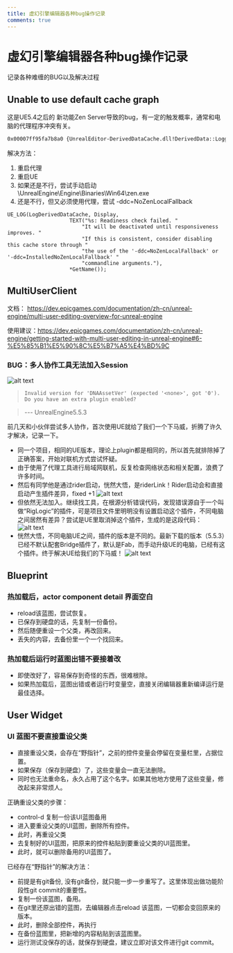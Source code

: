 ```yaml
---
title: 虚幻引擎编辑器各种bug操作记录
comments: true
---
```

# 虚幻引擎编辑器各种bug操作记录

记录各种难缠的BUG以及解决过程


## Unable to use default cache graph

这是UE5.4之后的 新功能Zen Server导致的bug，有一定的触发概率，通常和电脑的代理程序冲突有关。 
```txt
0x00007ff95fa7b8a0 {UnrealEditor-DerivedDataCache.dll!DerivedData::Logging::Private::FStaticBasicLogRecord const `UE::DerivedData::FDerivedDataBackendGraph::FDerivedDataBackendGraph(void) __ptr64'[::E]::LOG_Static} {Format=0x00007ff95fa7b8c0þC þSL"Unable to use default cache graph '%s' because there are no %s nodes available.Add -DDC-ForceMemoryCache to the command line to bypass this if you need access to the editor settings to fix the cache configuration.", File=0x00007ff95fa7b5c0þC þS"C:\UnrealEngine\Engine\Source\Developer\DerivedDataCache\Private\DerivedDataBackends.cpp", Line=208, ...}
```

解决方法：
1. 重启代理
2. 重启UE
3. 如果还是不行，尝试手动启动\UnrealEngine\Engine\Binaries\Win64\zen.exe 
4. 还是不行，但又必须使用代理，尝试 -ddc=NoZenLocalFallback

```
UE_LOG(LogDerivedDataCache, Display,
					TEXT("%s: Readiness check failed. "
						"It will be deactivated until responsiveness improves. "
						"If this is consistent, consider disabling this cache store through "
						"the use of the '-ddc=NoZenLocalFallback' or '-ddc=InstalledNoZenLocalFallback' "
						"commandline arguments."),
					*GetName());
```

## MultiUserClient

文档： https://dev.epicgames.com/documentation/zh-cn/unreal-engine/multi-user-editing-overview-for-unreal-engine

使用建议：https://dev.epicgames.com/documentation/zh-cn/unreal-engine/getting-started-with-multi-user-editing-in-unreal-engine#6-%E5%85%B1%E5%90%8C%E5%B7%A5%E4%BD%9C

### BUG：多人协作工具无法加入Session
![alt text](../../assets/images/0dontdothis_image.png)
> `Invalid version for 'DNAAssetVer' (expected '<none>', got '0'). Do you have an extra plugin enabled?`

> --- UnrealEngine5.5.3

前几天和小伙伴尝试多人协作，首次使用UE就给了我们一个下马威，折腾了许久才解决，记录一下。

- 同一个项目，相同的UE版本，理论上plugin都是相同的，所以首先就排除掉了正确答案，开始对联机方式尝试怀疑。
- 由于使用了代理工具进行局域网联机，反复检查网络状态和相关配置，浪费了许多时间。
- 然后有同学他是通过rider启动，恍然大悟，是riderLink！Rider启动会和直接启动产生插件差异，fixed +1
  ![alt text](../../assets/images/0dontdothis_image-1.png)
- 但依然无法加入。继续找工具，在根源分析错误代码，发现错误源自于一个叫做“RigLogic”的插件，可是项目文件里明明没有设置启动这个插件，不同电脑之间居然有差异？尝试是UE里取消掉这个插件，生成的是这段代码：
  ![alt text](../../assets/images/0dontdothis_image-2.png)
- 恍然大悟，不同电脑UE之间，插件的版本是不同的。最新下载的版本（5.5.3）已经不默认配套Bridge插件了，默认是Fab，而手动升级UE的电脑，已经有这个插件。终于解决UE给我们的下马威！
  ![alt text](../../assets/images/0dontdothis_image-3.png)
  

## Blueprint

### 热加载后，actor component detail 界面空白
- reload该蓝图，尝试恢复。
- 已保存到硬盘的话，先复制一份备份。
- 然后随便重设一个父类，再改回来。
- 丢失的内容，去备份里一个一个找回来。

### 热加载后运行时蓝图出错不要接着改

- 即使改好了，容易保存到奇怪的东西，很难根除。
- 如果热加载后，蓝图出错或者运行时变量空，直接关闭编辑器重新编译运行是最佳选择。

## User Widget

### UI 蓝图不要直接重设父类
- 直接重设父类，会存在“野指针”，之前的控件变量会停留在变量栏里，占据位置。
- 如果保存（保存到硬盘）了，这些变量会一直无法删除。
- 同时也无法重命名，永久占用了这个名字。如果其他地方使用了这些变量，修改起来非常烦人。

 正确重设父类的步骤：
 
 - control-d 复制一份该UI蓝图备用
 - 进入要重设父类的UI蓝图，删除所有控件。
 - 此时，再重设父类
 - 去复制好的UI蓝图，把原来的控件粘贴到要重设父类的UI蓝图里。
 - 此时，就可以删除备用的UI蓝图了。

 已经存在“野指针”的解决方法：
 
 - 前提是有git备份, 没有git备份，就只能一步一步重写了。这里体现出做功能阶段性git commit的重要性。
 - 复制一份该蓝图，备用。
 - 在git里还原出错的蓝图，去编辑器点击reload 该蓝图，一切都会变回原来的版本。
 - 此时，删除全部控件，再执行
 - 在备份蓝图里，把新增的内容粘贴到该蓝图里。
 - 运行测试没保存的话，就保存到硬盘，建议立即对该文件进行git commit。



